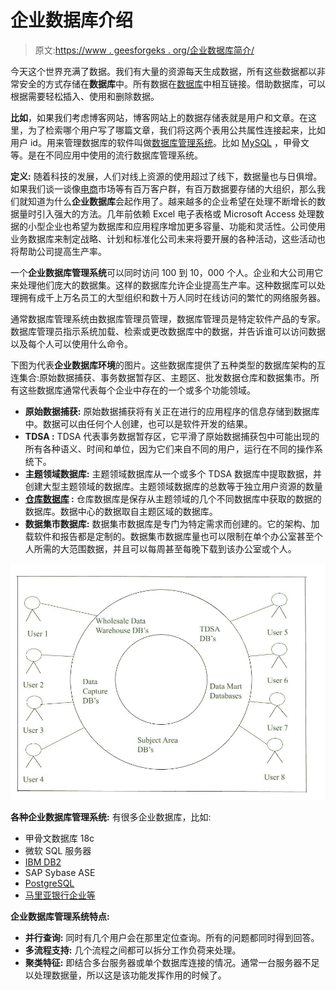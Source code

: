 # 企业数据库介绍

> 原文:[https://www . geesforgeks . org/企业数据库简介/](https://www.geeksforgeeks.org/introduction-of-enterprise-database/)

今天这个世界充满了数据。我们有大量的资源每天生成数据，所有这些数据都以非常安全的方式存储在**数据库**中。所有数据在[数据库](https://www.geeksforgeeks.org/introduction-of-dbms-database-management-system-set-1/)中相互链接。借助数据库，可以根据需要轻松插入、使用和删除数据。

**比如**，如果我们考虑博客网站，博客网站上的数据存储表就是用户和文章。在这里，为了检索哪个用户写了哪篇文章，我们将这两个表用公共属性连接起来，比如用户 id。用来管理数据库的软件叫做[数据库管理系统](https://www.geeksforgeeks.org/introduction-of-dbms-database-management-system-set-1/)。比如 [MySQL](https://www.geeksforgeeks.org/mysql-common-mysql-queries/) ，甲骨文等。是在不同应用中使用的流行数据库管理系统。

**定义:**
随着科技的发展，人们对线上资源的使用超过了线下，数据量也与日俱增。如果我们谈一谈像[电商](https://www.geeksforgeeks.org/e-commerce/)市场等有百万客户群，有百万数据要存储的大组织，那么我们就知道为什么**企业数据库**会起作用了。越来越多的企业希望在处理不断增长的数据量时引入强大的方法。几年前依赖 Excel 电子表格或 Microsoft Access 处理数据的小型企业也希望为数据库和应用程序增加更多容量、功能和灵活性。公司使用业务数据库来制定战略、计划和标准化公司未来将要开展的各种活动，这些活动也将帮助公司提高生产率。

一个**企业数据库管理系统**可以同时访问 100 到 10，000 个人。企业和大公司用它来处理他们庞大的数据集。这样的数据库允许企业提高生产率。这种数据库可以处理拥有成千上万名员工的大型组织和数十万人同时在线访问的繁忙的网络服务器。

通常数据库管理系统由数据库管理员管理，数据库管理员是特定软件产品的专家。数据库管理员指示系统加载、检索或更改数据库中的数据，并告诉谁可以访问数据以及每个人可以使用什么命令。

下图为代表**企业数据库环境**的图片。这些数据库提供了五种类型的数据库架构的互连集合:原始数据捕获、事务数据暂存区、主题区、批发数据仓库和数据集市。所有这些数据库通常代表每个企业中存在的一个或多个功能领域。

*   **原始数据捕获:**
    原始数据捕获将有关正在进行的应用程序的信息存储到数据库中。数据可以由任何个人创建，也可以是软件开发的结果。
*   **TDSA :**
    TDSA 代表事务数据暂存区，它平滑了原始数据捕获包中可能出现的所有各种语义、时间和单位，因为它们来自不同的用户，运行在不同的操作系统下。
*   **主题领域数据库:**
    主题领域数据库从一个或多个 TDSA 数据库中提取数据，并创建大型主题领域的数据库。主题领域数据库的总数等于独立用户资源的数量
*   **[仓库数据库](https://www.geeksforgeeks.org/data-warehousing/) :**
    仓库数据库是保存从主题领域的几个不同数据库中获取的数据的数据库。数据中心的数据取自主题区域的数据库。
*   **数据集市数据库:**
    数据集市数据库是专门为特定需求而创建的。它的架构、加载软件和报告都是定制的。数据集市数据库量也可以限制在单个办公室甚至个人所需的大范围数据，并且可以每周甚至每晚下载到该办公室或个人。

![](img/79f61a1bb2167744bff111dda24d87fc.png)

**各种企业数据库管理系统:**
有很多企业数据库，比如:

*   甲骨文数据库 18c
*   微软 SQL 服务器
*   [IBM DB2](https://www.geeksforgeeks.org/difference-between-couchbase-and-ibm-db2/)
*   SAP Sybase ASE
*   [PostgreSQL](https://www.geeksforgeeks.org/what-is-postgresql-introduction/)
*   [马里亚银行企业等](https://www.geeksforgeeks.org/introduction-of-mariadb/)

**企业数据库管理系统特点:**

*   **并行查询:**
    同时有几个用户会在那里定位查询。所有的问题都同时得到回答。
*   **多流程支持:**
    几个流程之间都可以拆分工作负荷来处理。
*   **聚类特征:**
    即结合多台服务器或单个数据库连接的情况。通常一台服务器不足以处理数据量，所以这是该功能发挥作用的时候了。
